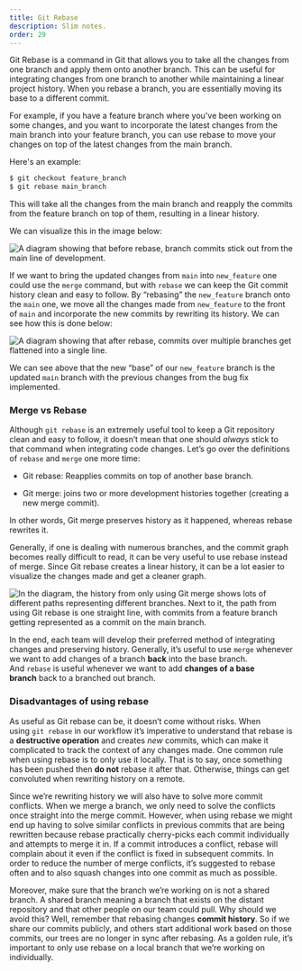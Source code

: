 ```yaml
---
title: Git Rebase
description: Slim notes.
order: 29
---
```


Git Rebase is a command in Git that allows you to take all the changes from one branch and apply them onto another branch. This can be useful for integrating changes from one branch to another while maintaining a linear project history. When you rebase a branch, you are essentially moving its base to a different commit.

For example, if you have a feature branch where you've been working on some changes, and you want to incorporate the latest changes from the main branch into your feature branch, you can use rebase to move your changes on top of the latest changes from the main branch.

Here's an example:
```bash
$ git checkout feature_branch
$ git rebase main_branch
```

This will take all the changes from the main branch and reapply the commits from the feature branch on top of them, resulting in a linear history.

We can visualize this in the image below:

![A diagram showing that before rebase, branch commits stick out from the main line of development.](https://static-assets.codecademy.com/Courses/learn-git-github/git-rebase/before-rebase.svg)

If we want to bring the updated changes from `main` into `new_feature` one could use the `merge` command, but with `rebase` we can keep the Git commit history clean and easy to follow. By “rebasing” the `new_feature` branch onto the `main` one, we move all the changes made from `new_feature` to the front of `main` and incorporate the new commits by rewriting its history. We can see how this is done below:

![A diagram showing that after rebase, commits over multiple branches get flattened into a single line.](https://static-assets.codecademy.com/Courses/learn-git-github/git-rebase/after-rebase.svg)

We can see above that the new “base” of our `new_feature` branch is the updated `main` branch with the previous changes from the bug fix implemented.

### Merge vs Rebase

Although `git rebase` is an extremely useful tool to keep a Git repository clean and easy to follow, it doesn’t mean that one should _always_ stick to that command when integrating code changes. Let’s go over the definitions of `rebase` and `merge` one more time:

- Git rebase: Reapplies commits on top of another base branch.
    
- Git merge: joins two or more development histories together (creating a new merge commit).
    

In other words, Git merge preserves history as it happened, whereas rebase rewrites it.

Generally, if one is dealing with numerous branches, and the commit graph becomes really difficult to read, it can be very useful to use rebase instead of merge. Since Git rebase creates a linear history, it can be a lot easier to visualize the changes made and get a cleaner graph.

![In the diagram, the history from only using Git merge shows lots of different paths representing different branches. Next to it, the path from using Git rebase is one straight line, with commits from a feature branch getting represented as a commit on the main branch.](https://static-assets.codecademy.com/Courses/learn-git-github/git-rebase/git-merge-vs-git-rebase.svg)

In the end, each team will develop their preferred method of integrating changes and preserving history. Generally, it’s useful to use `merge` whenever we want to add changes of a branch **back** into the base branch. And `rebase` is useful whenever we want to add **changes of a base branch** back to a branched out branch.

### Disadvantages of using rebase

As useful as Git rebase can be, it doesn’t come without risks. When using `git rebase` in our workflow it’s imperative to understand that rebase is a **destructive operation** and creates _new_ commits, which can make it complicated to track the context of any changes made. One common rule when using rebase is to only use it locally. That is to say, once something has been pushed then **do not** rebase it after that. Otherwise, things can get convoluted when rewriting history on a remote.

Since we’re rewriting history we will also have to solve more commit conflicts. When we merge a branch, we only need to solve the conflicts once straight into the merge commit. However, when using rebase we might end up having to solve similar conflicts in previous commits that are being rewritten because rebase practically cherry-picks each commit individually and attempts to merge it in. If a commit introduces a conflict, rebase will complain about it even if the conflict is fixed in subsequent commits. In order to reduce the number of merge conflicts, it’s suggested to rebase often and to also squash changes into one commit as much as possible.

Moreover, make sure that the branch we’re working on is not a shared branch. A shared branch meaning a branch that exists on the distant repository and that other people on our team could pull. Why should we avoid this? Well, remember that rebasing changes **commit history**. So if we share our commits publicly, and others start additional work based on those commits, our trees are no longer in sync after rebasing. As a golden rule, it’s important to only use rebase on a local branch that we’re working on individually.
